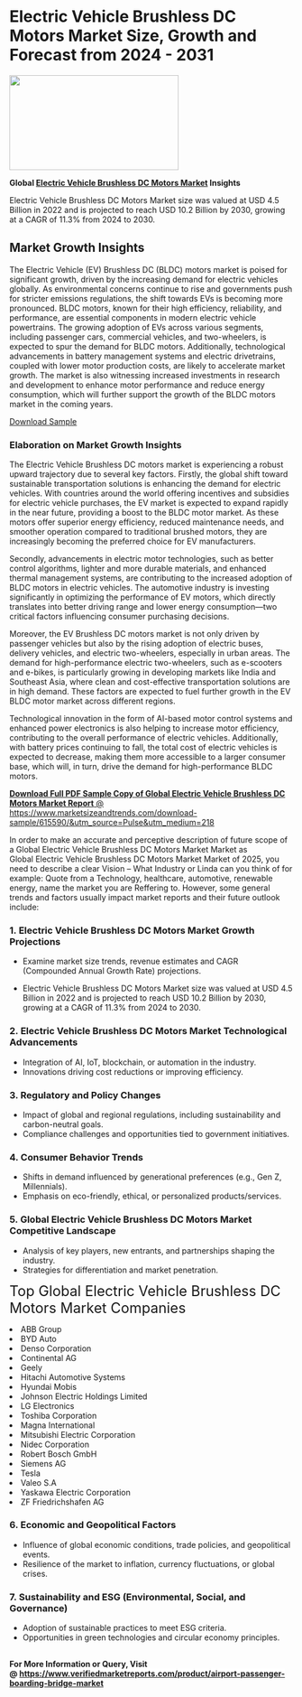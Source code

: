 <H1>Electric Vehicle Brushless DC Motors Market Size, Growth and Forecast from 2024 - 2031</H1><img class="aligncenter size-medium wp-image-584254" src="https://thirdeyenews.in/wp-content/uploads/2024/09/Global-Market-Research-300x168.jpeg" alt="" width="300" height="168" /><p><strong>Global&nbsp;<a href="https://www.marketsizeandtrends.com/download-sample/615590/&amp;utm_source=Pulse&amp;utm_medium=218">Electric Vehicle Brushless DC Motors Market</a> Insights</strong></p><p>Electric Vehicle Brushless DC Motors Market size was valued at USD 4.5 Billion in 2022 and is projected to reach USD 10.2 Billion by 2030, growing at a CAGR of 11.3% from 2024 to 2030.</p><p><h2>Market Growth Insights</h2> <p>The Electric Vehicle (EV) Brushless DC (BLDC) motors market is poised for significant growth, driven by the increasing demand for electric vehicles globally. As environmental concerns continue to rise and governments push for stricter emissions regulations, the shift towards EVs is becoming more pronounced. BLDC motors, known for their high efficiency, reliability, and performance, are essential components in modern electric vehicle powertrains. The growing adoption of EVs across various segments, including passenger cars, commercial vehicles, and two-wheelers, is expected to spur the demand for BLDC motors. Additionally, technological advancements in battery management systems and electric drivetrains, coupled with lower motor production costs, are likely to accelerate market growth. The market is also witnessing increased investments in research and development to enhance motor performance and reduce energy consumption, which will further support the growth of the BLDC motors market in the coming years.</p> <p><a href="#">Download Sample</a></p> <h3>Elaboration on Market Growth Insights</h3> <p>The Electric Vehicle Brushless DC motors market is experiencing a robust upward trajectory due to several key factors. Firstly, the global shift toward sustainable transportation solutions is enhancing the demand for electric vehicles. With countries around the world offering incentives and subsidies for electric vehicle purchases, the EV market is expected to expand rapidly in the near future, providing a boost to the BLDC motor market. As these motors offer superior energy efficiency, reduced maintenance needs, and smoother operation compared to traditional brushed motors, they are increasingly becoming the preferred choice for EV manufacturers.</p> <p>Secondly, advancements in electric motor technologies, such as better control algorithms, lighter and more durable materials, and enhanced thermal management systems, are contributing to the increased adoption of BLDC motors in electric vehicles. The automotive industry is investing significantly in optimizing the performance of EV motors, which directly translates into better driving range and lower energy consumption—two critical factors influencing consumer purchasing decisions.</p> <p>Moreover, the EV Brushless DC motors market is not only driven by passenger vehicles but also by the rising adoption of electric buses, delivery vehicles, and electric two-wheelers, especially in urban areas. The demand for high-performance electric two-wheelers, such as e-scooters and e-bikes, is particularly growing in developing markets like India and Southeast Asia, where clean and cost-effective transportation solutions are in high demand. These factors are expected to fuel further growth in the EV BLDC motor market across different regions.</p> <p>Technological innovation in the form of AI-based motor control systems and enhanced power electronics is also helping to increase motor efficiency, contributing to the overall performance of electric vehicles. Additionally, with battery prices continuing to fall, the total cost of electric vehicles is expected to decrease, making them more accessible to a larger consumer base, which will, in turn, drive the demand for high-performance BLDC motors.</p> <p><a href="#"></p><p><span class=""><strong>Download Full PDF Sample Copy of Global Electric Vehicle Brushless DC Motors Market Report</strong> @ <a href="https://www.marketsizeandtrends.com/download-sample/615590/&amp;utm_source=Pulse&amp;utm_medium=218" target="_blank">https://www.marketsizeandtrends.com/download-sample/615590/&amp;utm_source=Pulse&amp;utm_medium=218</a></span></p><p>In order to make an accurate and perceptive description of future scope of a Global&nbsp;Electric Vehicle Brushless DC Motors Market Market as Global&nbsp;Electric Vehicle Brushless DC Motors Market Market of 2025, you need to describe a clear Vision &ndash; What Industry or Linda can you think of for example: Quote from a Technology, healthcare, automotive, renewable energy, name the market you are Reffering to. However, some general trends and factors usually impact market reports and their future outlook include:</p><h3>1.&nbsp;<strong>Electric Vehicle Brushless DC Motors Market Growth Projections</strong></h3><ul><li>Examine market size trends, revenue estimates and CAGR (Compounded Annual Growth Rate) projections.</li><li><p>Electric Vehicle Brushless DC Motors Market size was valued at USD 4.5 Billion in 2022 and is projected to reach USD 10.2 Billion by 2030, growing at a CAGR of 11.3% from 2024 to 2030.</p></li></ul><h3>2.&nbsp;<strong>Electric Vehicle Brushless DC Motors Market Technological Advancements</strong></h3><ul><li>Integration of AI, IoT, blockchain, or automation in the industry.</li><li>Innovations driving cost reductions or improving efficiency.</li></ul><h3>3.&nbsp;<strong>Regulatory and Policy Changes</strong></h3><ul><li>Impact of global and regional regulations, including sustainability and carbon-neutral goals.</li><li>Compliance challenges and opportunities tied to government initiatives.</li></ul><h3>4.&nbsp;<strong>Consumer Behavior Trends</strong></h3><ul><li>Shifts in demand influenced by generational preferences (e.g., Gen Z, Millennials).</li><li>Emphasis on eco-friendly, ethical, or personalized products/services.</li></ul><h3>5.&nbsp;<strong>Global Electric Vehicle Brushless DC Motors Market Competitive Landscape</strong></h3><ul><li>Analysis of key players, new entrants, and partnerships shaping the industry.</li><li>Strategies for differentiation and market penetration.</li></ul><p data-pm-slice="1 1 []"><span style="color: inherit; font-family: inherit; font-size: 25px;">Top Global Electric Vehicle Brushless DC Motors Market Companies</span></p><div class="" data-test-id=""><p><li>ABB Group</li><li> BYD Auto</li><li> Denso Corporation</li><li> Continental AG</li><li> Geely</li><li> Hitachi Automotive Systems</li><li> Hyundai Mobis</li><li> Johnson Electric Holdings Limited</li><li> LG Electronics</li><li> Toshiba Corporation</li><li> Magna International</li><li> Mitsubishi Electric Corporation</li><li> Nidec Corporation</li><li> Robert Bosch GmbH</li><li> Siemens AG</li><li> Tesla</li><li> Valeo S.A</li><li> Yaskawa Electric Corporation</li><li> ZF Friedrichshafen AG</li></p></div><h3>6.&nbsp;<strong>Economic and Geopolitical Factors</strong></h3><ul><li>Influence of global economic conditions, trade policies, and geopolitical events.</li><li>Resilience of the market to inflation, currency fluctuations, or global crises.</li></ul><h3>7.&nbsp;<strong>Sustainability and ESG (Environmental, Social, and Governance)</strong></h3><ul><li>Adoption of sustainable practices to meet ESG criteria.</li><li>Opportunities in green technologies and circular economy principles.</li></ul><h2><strong style="font-size: 14px;">For More Information or Query, Visit @&nbsp;</strong><a style="background-color: #ffffff; font-size: 14px;" href="https://www.marketsizeandtrends.com/report/electric-vehicle-brushless-dc-motors-market/" target="_blank">https://www.verifiedmarketreports.com/product/airport-passenger-boarding-bridge-market</a></h2>
